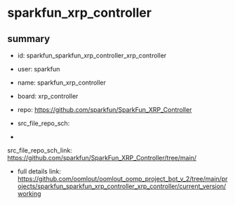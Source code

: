# sparkfun_xrp_controller
 
## summary 
* id: sparkfun_sparkfun_xrp_controller_xrp_controller
* user: sparkfun
* name: sparkfun_xrp_controller
* board: xrp_controller
* repo: https://github.com/sparkfun/SparkFun_XRP_Controller



* src_file_repo_sch: 
*
 src_file_repo_sch_link: https://github.com/sparkfun/SparkFun_XRP_Controller/tree/main/
* full details link: https://github.com/oomlout/oomlout_oomp_project_bot_v_2/tree/main/projects/sparkfun_sparkfun_xrp_controller_xrp_controller/current_version/working  







